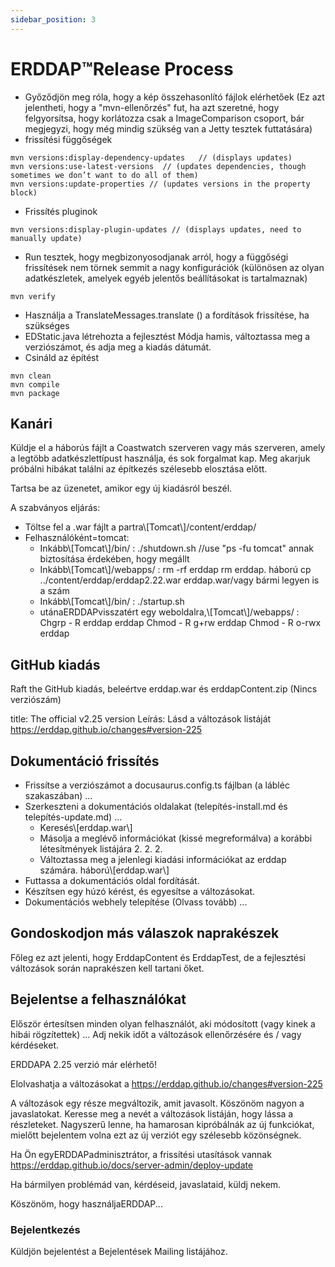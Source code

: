 ```yaml
---
sidebar_position: 3
---
```

# ERDDAP™Release Process
* Győződjön meg róla, hogy a kép összehasonlító fájlok elérhetőek (Ez azt jelentheti, hogy a "mvn-ellenőrzés" fut, ha azt szeretné, hogy felgyorsítsa, hogy korlátozza csak a ImageComparison csoport, bár megjegyzi, hogy még mindig szükség van a Jetty tesztek futtatására) 
* frissítési függőségek
```
mvn versions:display-dependency-updates   // (displays updates)
mvn versions:use-latest-versions  // (updates dependencies, though sometimes we don’t want to do all of them)
mvn versions:update-properties // (updates versions in the property block)
```
* Frissítés pluginok
```
mvn versions:display-plugin-updates // (displays updates, need to manually update)
```
* Run tesztek, hogy megbizonyosodjanak arról, hogy a függőségi frissítések nem törnek semmit a nagy konfigurációk (különösen az olyan adatkészletek, amelyek egyéb jelentős beállításokat is tartalmaznak) 
```
mvn verify
```
* Használja a TranslateMessages.translate () a fordítások frissítése, ha szükséges
* EDStatic.java létrehozta a fejlesztést Módja hamis, változtassa meg a verziószámot, és adja meg a kiadás dátumát.
* Csináld az építést
```
mvn clean
mvn compile
mvn package
```
## Kanári
Küldje el a háborús fájlt a Coastwatch szerveren vagy más szerveren, amely a legtöbb adatkészlettípust használja, és sok forgalmat kap.
Meg akarjuk próbálni hibákat találni az építkezés szélesebb elosztása előtt.

Tartsa be az üzenetet, amikor egy új kiadásról beszél.

A szabványos eljárás:
* Töltse fel a .war fájlt a partra\\[Tomcat\\]/content/erddap/
* Felhasználóként=tomcat:
  * Inkább\\[Tomcat\\]/bin/ :
./shutdown.sh //use "ps -fu tomcat" annak biztosítása érdekében, hogy megállt
  * Inkább\\[Tomcat\\]/webapps/ :
rm -rf erddap
rm erddap. háború
cp ../content/erddap/erddap2.22.war erddap.war/vagy bármi legyen is a szám
  * Inkább\\[Tomcat\\]/bin/ :
./startup.sh
  * utánaERDDAPvisszatért egy weboldalra,\\[Tomcat\\]/webapps/ :
Chgrp - R erddap erddap
Chmod - R g+rw erddap
Chmod - R o-rwx erddap

## GitHub kiadás
Raft the GitHub kiadás, beleértve erddap.war és erddapContent.zip  (Nincs verziószám) 

title: The official v2.25 version
Leírás: Lásd a változások listáját
       https://erddap.github.io/changes#version-225
 

## Dokumentáció frissítés
* Frissítse a verziószámot a docusaurus.config.ts fájlban (a lábléc szakaszában) ...
* Szerkeszteni a dokumentációs oldalakat (telepítés-install.md és telepítés-update.md) ...
  * Keresés\\[erddap.war\\] 
  * Másolja a meglévő információkat (kissé megreformálva) a korábbi létesítmények listájára 2. 2. 2.
  * Változtassa meg a jelenlegi kiadási információkat az erddap számára. háború\\[erddap.war\\]
* Futtassa a dokumentációs oldal fordítását.
* Készítsen egy húzó kérést, és egyesítse a változásokat.
* Dokumentációs webhely telepítése (Olvass tovább) ...

## Gondoskodjon más válaszok naprakészek
Főleg ez azt jelenti, hogy ErddapContent és ErddapTest, de a fejlesztési változások során naprakészen kell tartani őket.

## Bejelentse a felhasználókat
Először értesítsen minden olyan felhasználót, aki módosított (vagy kinek a hibái rögzítettek) ... Adj nekik időt a változások ellenőrzésére és / vagy kérdéseket.

ERDDAPA 2.25 verzió már elérhető&#33;

Elolvashatja a változásokat a
 https://erddap.github.io/changes#version-225
 

A változások egy része megváltozik, amit javasolt. Köszönöm nagyon a javaslatokat. Keresse meg a nevét a változások listáján, hogy lássa a részleteket. Nagyszerű lenne, ha hamarosan kipróbálnák az új funkciókat, mielőtt bejelentem volna ezt az új verziót egy szélesebb közönségnek.

Ha Ön egyERDDAPadminisztrátor, a frissítési utasítások vannak
 https://erddap.github.io/docs/server-admin/deploy-update
 

Ha bármilyen problémád van, kérdéseid, javaslataid, küldj nekem.

Köszönöm, hogy használjaERDDAP...

### Bejelentkezés
Küldjön bejelentést a Bejelentések Mailing listájához.

